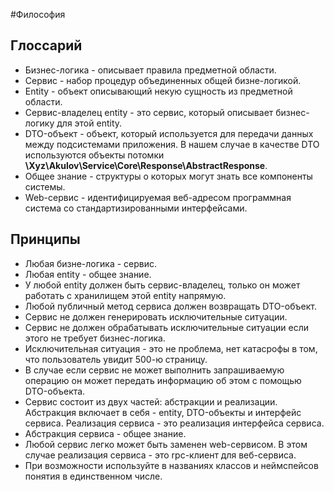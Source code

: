 #Философия

## Глоссарий

- Бизнес-логика - описывает правила предметной области.
- Сервис - набор процедур объединенных общей бизне-логикой.
- Entity - объект описывающий некую сущность из предметной области.
- Сервис-владелец entity - это сервис, который описывает бизнес-логику для этой entity.
- DTO-объект - объект, который используется для передачи данных между подсистемами приложения. В нашем случае в качестве DTO используются объекты потомки **\Xyz\Akulov\Service\Core\Response\AbstractResponse**.
- Общее знание - структуры о которых могут знать все компоненты системы.
- Web-сервис - идентифицируемая веб-адресом программная система со стандартизированными интерфейсами.

## Принципы

- Любая бизне-логика - сервис.
- Любая entity - общее знание.
- У любой entity должен быть сервис-владелец, только он может работать с хранилищем этой entity напрямую.
- Любой публичный метод сервиса должен возвращать DTO-объект.
- Сервис не должен генерировать исключительные ситуации.
- Сервис не должен обрабатывать исключительные ситуации если этого не требует бизнес-логика.
- Исключительная ситуация - это не проблема, нет катасрофы в том, что пользователь увидит 500-ю страницу.
- В случае если сервис не может выполнить запрашиваемую операцию он может передать информацию об этом с помощью DTO-объекта.
- Сервис состоит из двух частей: абстракции и реализации. Абстракция включает в себя - entity, DTO-объекты и интерфейс сервиса. Реализация сервиса - это реализация интерфейса сервиса.
- Абстракция сервиса - общее знание.
- Любой сервис легко может быть заменен web-сервисом. В этом случае реализация сервиса - это rpc-клиент для веб-сервиса. 
- При возможности используйте в названиях классов и неймспейсов понятия в единственном числе.
